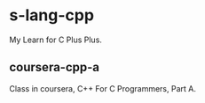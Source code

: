 # s-lang-cpp

My Learn for C Plus Plus.


## coursera-cpp-a
Class in coursera, C++ For C Programmers, Part A.
